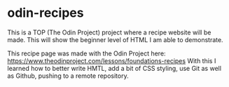 # odin-recipes
This is a TOP (The Odin Project) project where a recipe website will be made. This will show the beginner level of HTML I am able to demonstrate.

This recipe page was made with the Odin Project here: https://www.theodinproject.com/lessons/foundations-recipes 
With this I learned how to better write HMTL, add a bit of CSS styling, use Git as well as Github, pushing to a remote repository.
